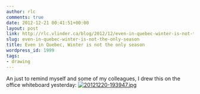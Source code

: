 ```yaml
---
author: rlc
comments: true
date: 2012-12-21 00:41:51+00:00
layout: post
link: http://rlc.vlinder.ca/blog/2012/12/even-in-quebec-winter-is-not-the-only-season/
slug: even-in-quebec-winter-is-not-the-only-season
title: Even in Quebec, Winter is not the only season
wordpress_id: 1999
tags:
- drawing
---
```


An just to remind myself and some of my colleagues, I drew this on the office whiteboard yesterday: [![20121220-193947.jpg](http://rlc.vlinder.ca/wp-content/uploads/2012/12/20121220-193947.jpg)](http://rlc.vlinder.ca/wp-content/uploads/2012/12/20121220-193947.jpg)
